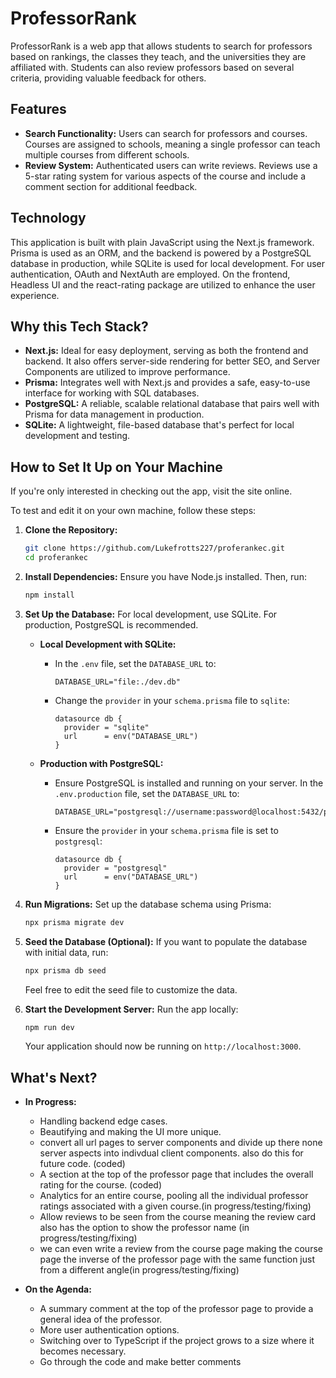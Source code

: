 # ProfessorRank

ProfessorRank is a web app that allows students to search for professors based on rankings, the classes they teach, and the universities they are affiliated with. Students can also review professors based on several criteria, providing valuable feedback for others.

## Features

- **Search Functionality:** Users can search for professors and courses. Courses are assigned to schools, meaning a single professor can teach multiple courses from different schools.
- **Review System:** Authenticated users can write reviews. Reviews use a 5-star rating system for various aspects of the course and include a comment section for additional feedback.

## Technology

This application is built with plain JavaScript using the Next.js framework. Prisma is used as an ORM, and the backend is powered by a PostgreSQL database in production, while SQLite is used for local development. For user authentication, OAuth and NextAuth are employed. On the frontend, Headless UI and the react-rating package are utilized to enhance the user experience.

## Why this Tech Stack?

- **Next.js:** Ideal for easy deployment, serving as both the frontend and backend. It also offers server-side rendering for better SEO, and Server Components are utilized to improve performance.
- **Prisma:** Integrates well with Next.js and provides a safe, easy-to-use interface for working with SQL databases.
- **PostgreSQL:** A reliable, scalable relational database that pairs well with Prisma for data management in production.
- **SQLite:** A lightweight, file-based database that's perfect for local development and testing.

## How to Set It Up on Your Machine

If you're only interested in checking out the app, visit the site online.

To test and edit it on your own machine, follow these steps:

1. **Clone the Repository:**
   ```bash
   git clone https://github.com/Lukefrotts227/proferankec.git
   cd proferankec
   ```

2. **Install Dependencies:**
   Ensure you have Node.js installed. Then, run:
   ```bash
   npm install
   ```

3. **Set Up the Database:**
   For local development, use SQLite. For production, PostgreSQL is recommended.

   - **Local Development with SQLite:**
     - In the `.env` file, set the `DATABASE_URL` to:
       ```plaintext
       DATABASE_URL="file:./dev.db"
       ```
     - Change the `provider` in your `schema.prisma` file to `sqlite`:
       ```prisma
       datasource db {
         provider = "sqlite"
         url      = env("DATABASE_URL")
       }
       ```

   - **Production with PostgreSQL:**
     - Ensure PostgreSQL is installed and running on your server. In the `.env.production` file, set the `DATABASE_URL` to:
       ```plaintext
       DATABASE_URL="postgresql://username:password@localhost:5432/professorrank"
       ```
     - Ensure the `provider` in your `schema.prisma` file is set to `postgresql`:
       ```prisma
       datasource db {
         provider = "postgresql"
         url      = env("DATABASE_URL")
       }
       ```

4. **Run Migrations:**
   Set up the database schema using Prisma:
   ```bash
   npx prisma migrate dev
   ```

5. **Seed the Database (Optional):**
   If you want to populate the database with initial data, run: 
   ```bash
   npx prisma db seed
   ```
   Feel free to edit the seed file to customize the data.

6. **Start the Development Server:**
   Run the app locally:
   ```bash
   npm run dev
   ```

   Your application should now be running on `http://localhost:3000`.

## What's Next?

- **In Progress:**
  - Handling backend edge cases.
  - Beautifying and making the UI more unique.
  - convert all url pages to server components and divide up there none server aspects into indivdual client components. also do this for future code. (coded)
  - A section at the top of the professor page that includes the overall rating for the course. (coded)
  - Analytics for an entire course, pooling all the individual professor ratings associated with a given course.(in progress/testing/fixing)
  - Allow reviews to be seen from the course meaning the review card also has the option to show the professor name (in progress/testing/fixing)
  - we can even write a review from the course page making the course page the inverse of the professor page with the same function just from a different angle(in progress/testing/fixing)

- **On the Agenda:**
  - A summary comment at the top of the professor page to provide a general idea of the professor.
  - More user authentication options.
  - Switching over to TypeScript if the project grows to a size where it becomes necessary.
  - Go through the code and make better comments
